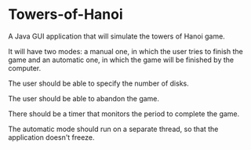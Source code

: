# Towers-of-Hanoi

A Java GUI application that will simulate the towers of Hanoi game.

It will have two modes: a manual one, in which the user tries to finish the game and an automatic one, in which the game will
be finished by the computer.
  
The user should be able to specify the number of disks.

The user should be able to abandon the game.

There should be a timer that monitors the period to complete the game.

The automatic mode should run on a separate thread, so that the application doesn't freeze.
